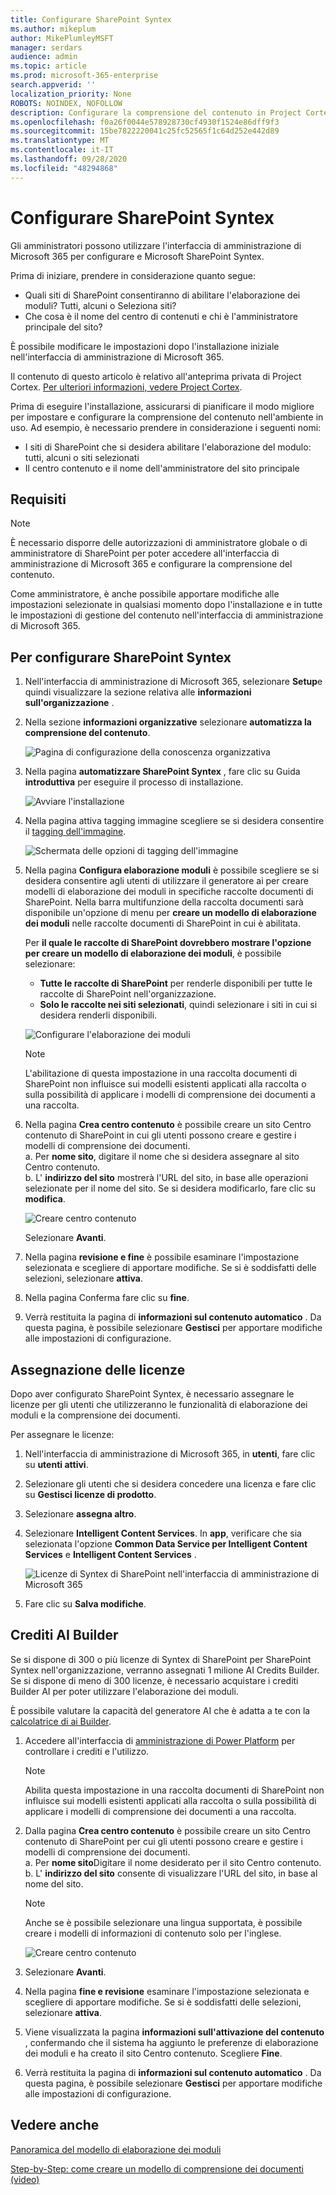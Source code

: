 ```yaml
---
title: Configurare SharePoint Syntex
ms.author: mikeplum
author: MikePlumleyMSFT
manager: serdars
audience: admin
ms.topic: article
ms.prod: microsoft-365-enterprise
search.appverid: ''
localization_priority: None
ROBOTS: NOINDEX, NOFOLLOW
description: Configurare la comprensione del contenuto in Project Cortex
ms.openlocfilehash: f0a26f0044e578928730cf4930f1524e86dff9f3
ms.sourcegitcommit: 15be7822220041c25fc52565f1c64d252e442d89
ms.translationtype: MT
ms.contentlocale: it-IT
ms.lasthandoff: 09/28/2020
ms.locfileid: "48294868"
---
```

# <a name="set-up-sharepoint-syntex"></a>Configurare SharePoint Syntex

Gli amministratori possono utilizzare l'interfaccia di amministrazione di Microsoft 365 per configurare e Microsoft SharePoint Syntex. 

Prima di iniziare, prendere in considerazione quanto segue:

- Quali siti di SharePoint consentiranno di abilitare l'elaborazione dei moduli? Tutti, alcuni o Seleziona siti?
- Che cosa è il nome del centro di contenuti e chi è l'amministratore principale del sito?

È possibile modificare le impostazioni dopo l'installazione iniziale nell'interfaccia di amministrazione di Microsoft 365.

Il contenuto di questo articolo è relativo all'anteprima privata di Project Cortex. [Per ulteriori informazioni, vedere Project Cortex](https://aka.ms/projectcortex).

Prima di eseguire l'installazione, assicurarsi di pianificare il modo migliore per impostare e configurare la comprensione del contenuto nell'ambiente in uso. Ad esempio, è necessario prendere in considerazione i seguenti nomi:

- I siti di SharePoint che si desidera abilitare l'elaborazione del modulo: tutti, alcuni o siti selezionati
- Il centro contenuto e il nome dell'amministratore del sito principale

## <a name="requirements"></a>Requisiti 

> [!NOTE]
> È necessario disporre delle autorizzazioni di amministratore globale o di amministratore di SharePoint per poter accedere all'interfaccia di amministrazione di Microsoft 365 e configurare la comprensione del contenuto.

Come amministratore, è anche possibile apportare modifiche alle impostazioni selezionate in qualsiasi momento dopo l'installazione e in tutte le impostazioni di gestione del contenuto nell'interfaccia di amministrazione di Microsoft 365.

## <a name="to-set-up-sharepoint-syntex"></a>Per configurare SharePoint Syntex

1. Nell'interfaccia di amministrazione di Microsoft 365, selezionare **Setup**e quindi visualizzare la sezione relativa alle **informazioni sull'organizzazione** .

2. Nella sezione **informazioni organizzative** selezionare **automatizza la comprensione del contenuto**.<br/>

    ![Pagina di configurazione della conoscenza organizzativa](../media/content-understanding/admin-org-knowledge-options.png)</br>

3. Nella pagina **automatizzare SharePoint Syntex** , fare clic su Guida **introduttiva** per eseguire il processo di installazione.<br/>

    ![Avviare l'installazione](../media/content-understanding/admin-content-understanding-get-started.png)</br>

4. Nella pagina attiva tagging immagine scegliere se si desidera consentire il [tagging dell'immagine](image-tagging.md).

    ![Schermata delle opzioni di tagging dell'immagine](../media/content-understanding/admin-content-understanding-setup-image-tagging.png)</br>

5. Nella pagina **Configura elaborazione moduli** è possibile scegliere se si desidera consentire agli utenti di utilizzare il generatore ai per creare modelli di elaborazione dei moduli in specifiche raccolte documenti di SharePoint. Nella barra multifunzione della raccolta documenti sarà disponibile un'opzione di menu per **creare un modello di elaborazione dei moduli** nelle raccolte documenti di SharePoint in cui è abilitata.
 
     Per **il quale le raccolte di SharePoint dovrebbero mostrare l'opzione per creare un modello di elaborazione dei moduli**, è possibile selezionare:</br>
      - **Tutte le raccolte di SharePoint** per renderle disponibili per tutte le raccolte di SharePoint nell'organizzazione.</br>
      - **Solo le raccolte nei siti selezionati**, quindi selezionare i siti in cui si desidera renderli disponibili.</br>

   ![Configurare l'elaborazione dei moduli](../media/content-understanding/admin-configforms.png)

   > [!Note]
   > L'abilitazione di questa impostazione in una raccolta documenti di SharePoint non influisce sui modelli esistenti applicati alla raccolta o sulla possibilità di applicare i modelli di comprensione dei documenti a una raccolta. 
    
6. Nella pagina **Crea centro contenuto** è possibile creare un sito Centro contenuto di SharePoint in cui gli utenti possono creare e gestire i modelli di comprensione dei documenti. </br>
    a. Per **nome sito**, digitare il nome che si desidera assegnare al sito Centro contenuto.</br>
    b. L' **indirizzo del sito** mostrerà l'URL del sito, in base alle operazioni selezionate per il nome del sito. Se si desidera modificarlo, fare clic su **modifica**.</br>

      ![Creare centro contenuto](../media/content-understanding/admin-cu-create-cc.png)</br>

    Selezionare **Avanti**.

7. Nella pagina **revisione e fine** è possibile esaminare l'impostazione selezionata e scegliere di apportare modifiche. Se si è soddisfatti delle selezioni, selezionare **attiva**.

8. Nella pagina Conferma fare clic su **fine**.

9. Verrà restituita la pagina di **informazioni sul contenuto automatico** . Da questa pagina, è possibile selezionare **Gestisci** per apportare modifiche alle impostazioni di configurazione. 

## <a name="assign-licenses"></a>Assegnazione delle licenze

Dopo aver configurato SharePoint Syntex, è necessario assegnare le licenze per gli utenti che utilizzeranno le funzionalità di elaborazione dei moduli e la comprensione dei documenti.

Per assegnare le licenze:

1. Nell'interfaccia di amministrazione di Microsoft 365, in **utenti**, fare clic su **utenti attivi**.

2. Selezionare gli utenti che si desidera concedere una licenza e fare clic su **Gestisci licenze di prodotto**.

3. Selezionare **assegna altro**.

4. Selezionare **Intelligent Content Services**. In **app**, verificare che sia selezionata l'opzione **Common Data Service per Intelligent Content Services** e **Intelligent Content Services** .

    ![Licenze di Syntex di SharePoint nell'interfaccia di amministrazione di Microsoft 365](../media/content-understanding/sharepoint-syntex-licenses.png)

5. Fare clic su **Salva modifiche**.

## <a name="ai-builder-credits"></a>Crediti AI Builder

Se si dispone di 300 o più licenze di Syntex di SharePoint per SharePoint Syntex nell'organizzazione, verranno assegnati 1 milione AI Credits Builder. Se si dispone di meno di 300 licenze, è necessario acquistare i crediti Builder AI per poter utilizzare l'elaborazione dei moduli.

È possibile valutare la capacità del generatore AI che è adatta a te con la [calcolatrice di ai Builder](https://powerapps.microsoft.com/ai-builder-calculator).

1. Accedere all'interfaccia di [amministrazione di Power Platform](https://admin.powerplatform.microsoft.com/resources/capacity) per controllare i crediti e l'utilizzo.

    > [!NOTE]
    > Abilita questa impostazione in una raccolta documenti di SharePoint non influisce sui modelli esistenti applicati alla raccolta o sulla possibilità di applicare i modelli di comprensione dei documenti a una raccolta. 
    
2. Dalla pagina **Crea centro contenuto** è possibile creare un sito Centro contenuto di SharePoint per cui gli utenti possono creare e gestire i modelli di comprensione dei documenti. </br>
    a. Per **nome sito**Digitare il nome desiderato per il sito Centro contenuto.</br>
    b. L' **indirizzo del sito** consente di visualizzare l'URL del sito, in base al nome del sito.</br>

    > [!NOTE] 
    > Anche se è possibile selezionare una lingua supportata, è possibile creare i modelli di informazioni di contenuto solo per l'inglese.</br>

      ![Creare centro contenuto](../media/content-understanding/admin-cu-create-cc.png)</br>

3. Selezionare **Avanti**.

4. Nella pagina **fine e revisione** esaminare l'impostazione selezionata e scegliere di apportare modifiche. Se si è soddisfatti delle selezioni, selezionare **attiva**.

5. Viene visualizzata la pagina **informazioni sull'attivazione del contenuto** , confermando che il sistema ha aggiunto le preferenze di elaborazione dei moduli e ha creato il sito Centro contenuto. Scegliere **Fine**.

6. Verrà restituita la pagina di **informazioni sul contenuto automatico** . Da questa pagina, è possibile selezionare **Gestisci** per apportare modifiche alle impostazioni di configurazione. 

## <a name="see-also"></a>Vedere anche

[Panoramica del modello di elaborazione dei moduli](https://docs.microsoft.com/ai-builder/form-processing-model-overview)

[Step-by-Step: come creare un modello di comprensione dei documenti (video)](https://www.youtube.com/watch?v=DymSHObD-bg)

